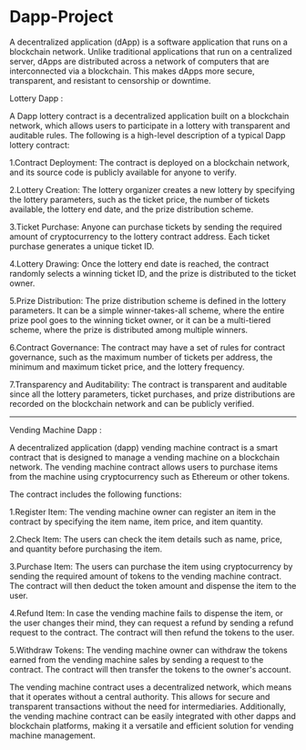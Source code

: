 # Dapp-Project
A decentralized application (dApp) is a software application that runs on a blockchain network. Unlike traditional applications that run on a centralized server, dApps are distributed across a network of computers that are interconnected via a blockchain. This makes dApps more secure, transparent, and resistant to censorship or downtime.


Lottery Dapp :

A Dapp lottery contract is a decentralized application built on a blockchain network, which allows users to participate in a lottery with transparent and auditable rules. The following is a high-level description of a typical Dapp lottery contract:

1.Contract Deployment: The contract is deployed on a blockchain network, and its source code is publicly available for anyone to verify.

2.Lottery Creation: The lottery organizer creates a new lottery by specifying the lottery parameters, such as the ticket price, the number of tickets available, the lottery end date, and the prize distribution scheme.

3.Ticket Purchase: Anyone can purchase tickets by sending the required amount of cryptocurrency to the lottery contract address. Each ticket purchase generates a unique ticket ID.

4.Lottery Drawing: Once the lottery end date is reached, the contract randomly selects a winning ticket ID, and the prize is distributed to the ticket owner.

5.Prize Distribution: The prize distribution scheme is defined in the lottery parameters. It can be a simple winner-takes-all scheme, where the entire prize pool goes to the winning ticket owner, or it can be a multi-tiered scheme, where the prize is distributed among multiple winners.

6.Contract Governance: The contract may have a set of rules for contract governance, such as the maximum number of tickets per address, the minimum and maximum ticket price, and the lottery frequency.

7.Transparency and Auditability: The contract is transparent and auditable since all the lottery parameters, ticket purchases, and prize distributions are recorded on the blockchain network and can be publicly verified.

-----------------------------------------------------------------------------------------------------------------------------------------------------------

Vending Machine Dapp :

A decentralized application (dapp) vending machine contract is a smart contract that is designed to manage a vending machine on a blockchain network. The vending machine contract allows users to purchase items from the machine using cryptocurrency such as Ethereum or other tokens.

The contract includes the following functions:

1.Register Item: The vending machine owner can register an item in the contract by specifying the item name, item price, and item quantity.

2.Check Item: The users can check the item details such as name, price, and quantity before purchasing the item.

3.Purchase Item: The users can purchase the item using cryptocurrency by sending the required amount of tokens to the vending machine contract. The contract will then deduct the token amount and dispense the item to the user.

4.Refund Item: In case the vending machine fails to dispense the item, or the user changes their mind, they can request a refund by sending a refund request to the contract. The contract will then refund the tokens to the user.

5.Withdraw Tokens: The vending machine owner can withdraw the tokens earned from the vending machine sales by sending a request to the contract. The contract will then transfer the tokens to the owner's account.

The vending machine contract uses a decentralized network, which means that it operates without a central authority. This allows for secure and transparent transactions without the need for intermediaries. Additionally, the vending machine contract can be easily integrated with other dapps and blockchain platforms, making it a versatile and efficient solution for vending machine management.



